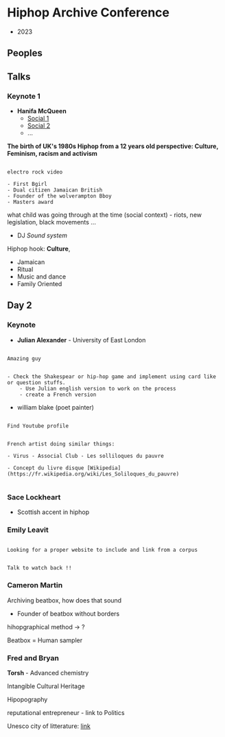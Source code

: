 # Hiphop Archive Conference

- 2023

## Peoples


## Talks

### Keynote 1

- **Hanifa McQueen**
    - [Social 1](link)
    - [Social 2](link)
    - ...



**The birth of UK's 1980s Hiphop from a 12 years old perspective: Culture, Feminism, racism and activism**

```{note}

electro rock video

- First Bgirl
- Dual citizen Jamaican British
- Founder of the wolverampton Bboy
- Masters award 

```

what child was going through at the time (social context)
    - riots, new legislation, black movements ...

- DJ *Sound system*

Hiphop hook: **Culture**, 

- Jamaican 
- Ritual
- Music and dance
- Family Oriented

## Day 2

### Keynote 

- **Julian Alexander** - University of East London

```{note}

Amazing guy

```

```{note}

- Check the Shakespear or hip-hop game and implement using card like or question stuffs.
    - Use Julian english version to work on the process
    - create a French version

```

- william blake (poet painter)

```{note}

Find Youtube profile

```

```{note}

French artist doing similar things:

- Virus - Associal Club - Les solliloques du pauvre

- Concept du livre disque [Wikipedia](https://fr.wikipedia.org/wiki/Les_Soliloques_du_pauvre)


```

### Sace Lockheart

- Scottish accent in hiphop

### Emily Leavit 

```{note}

Looking for a proper website to include and link from a corpus

```

```{warning}

Talk to watch back !!

```

### Cameron Martin

Archiving beatbox, how does that sound

- Founder of beatbox without borders

hihopgraphical method -> ?

Beatbox = Human sampler

### Fred and Bryan 

**Torsh** - Advanced chemistry

Intangible Cultural Heritage

Hipopography

reputational entrepreneur - link to Politics

Unesco city of litterature: [link](https://www.citiesoflit.com/)